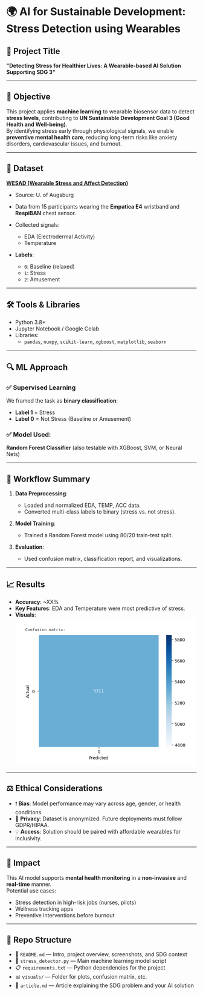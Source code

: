 # 🌍 AI for Sustainable Development: Stress Detection using Wearables

## 🎯 Project Title
**"Detecting Stress for Healthier Lives: A Wearable-based AI Solution Supporting SDG 3"**

---

## 🧠 Objective

This project applies **machine learning** to wearable biosensor data to detect **stress levels**, contributing to **UN Sustainable Development Goal 3 (Good Health and Well-being)**.  
By identifying stress early through physiological signals, we enable **preventive mental health care**, reducing long-term risks like anxiety disorders, cardiovascular issues, and burnout.

---

## 💾 Dataset

**[WESAD (Wearable Stress and Affect Detection)](https://www.kaggle.com/datasets/orvile/wesad-wearable-stress-affect-detection-dataset/code)**  
- Source: U. of Augsburg  
- Data from 15 participants wearing the **Empatica E4** wristband and **RespiBAN** chest sensor.  
- Collected signals:
  - EDA (Electrodermal Activity)
  - Temperature


- **Labels**:  
  - `0`: Baseline (relaxed)  
  - `1`: Stress  
  - `2`: Amusement  

---

## 🛠️ Tools & Libraries

- Python 3.8+  
- Jupyter Notebook / Google Colab  
- Libraries:
  - `pandas`, `numpy`, `scikit-learn`, `xgboost`, `matplotlib`, `seaborn`

---

## 🔍 ML Approach

### ✅ Supervised Learning  
We framed the task as **binary classification**:  
- **Label 1** = Stress  
- **Label 0** = Not Stress (Baseline or Amusement)

### ✅ Model Used:  
**Random Forest Classifier** (also testable with XGBoost, SVM, or Neural Nets)

---

## 🧪 Workflow Summary

1. **Data Preprocessing**:  
   - Loaded and normalized EDA, TEMP, ACC data.  
   - Converted multi-class labels to binary (stress vs. not stress).

2. **Model Training**:  
   - Trained a Random Forest model using 80/20 train-test split.

3. **Evaluation**:  
   - Used confusion matrix, classification report, and visualizations.

---

## 📈 Results

- **Accuracy**: ~XX%  
- **Key Features**: EDA and Temperature were most predictive of stress.
- **Visuals**:  
  ![Confusion Matrix](confusion-matrix.png)

---

## ⚖️ Ethical Considerations

- ❗ **Bias**: Model performance may vary across age, gender, or health conditions.
- 💬 **Privacy**: Dataset is anonymized. Future deployments must follow GDPR/HIPAA.
- 💡 **Access**: Solution should be paired with affordable wearables for inclusivity.

---

## 🚀 Impact

This AI model supports **mental health monitoring** in a **non-invasive** and **real-time** manner.  
Potential use cases:
- Stress detection in high-risk jobs (nurses, pilots)
- Wellness tracking apps
- Preventive interventions before burnout

---

## 📂 Repo Structure

- 📄 `README.md` — Intro, project overview, screenshots, and SDG context
- 📜 `stress_detector.py` — Main machine learning model script
- 📋 `requirements.txt` — Python dependencies for the project
- 📊 `visuals/` — Folder for plots, confusion matrix, etc.
- 📝 `article.md` — Article explaining the SDG problem and your AI solution



